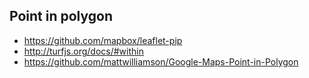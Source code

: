 ## Point in polygon

- https://github.com/mapbox/leaflet-pip
- http://turfjs.org/docs/#within
- https://github.com/mattwilliamson/Google-Maps-Point-in-Polygon
